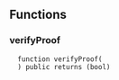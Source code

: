 


## Functions
### verifyProof
```solidity
  function verifyProof(
  ) public returns (bool)
```




